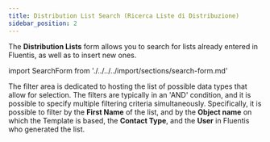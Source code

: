 ```yaml
---
title: Distribution List Search (Ricerca Liste di Distribuzione)
sidebar_position: 2
---
```


The **Distribution Lists** form allows you to search for lists already entered in Fluentis, as well as to insert new ones.

import SearchForm from './../../../import/sections/search-form.md'

<SearchForm />

The filter area is dedicated to hosting the list of possible data types that allow for selection. The filters are typically in an 'AND' condition, and it is possible to specify multiple filtering criteria simultaneously. Specifically, it is possible to filter by the **First Name** of the list, and by the **Object name** on which the Template is based, the **Contact Type**, and the **User** in Fluentis who generated the list.